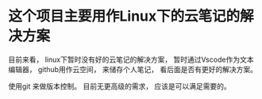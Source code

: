 # 这个项目主要用作Linux下的云笔记的解决方案
目前来看， linux下暂时没有好的云笔记的解决方案， 暂时通过Vscode作为文本编辑器， github用作云空间， 来储存个人笔记， 看后面是否有更好的解决方案。 

使用git 来做版本控制。
目前无更高级的需求， 应该是可以满足需要的。 